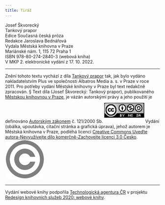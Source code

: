 ```yaml
---
title: Tiráž
---
```


Josef Škvorecký    
Tankový prapor  
Edice Současná česká próza  
Redakce Jaroslava Bednářová  
Vydala Městská knihovna v Praze  
Mariánské nám. 1, 115 72 Praha 1  
ISBN 978-80-274-2840-3 (webová kniha)  
V MKP 2. elektronické vydání z 17. 10. 2022.

***

Znění tohoto textu vychází z díla [Tankový prapor](https://search.mlp.cz/cz/titul/tankovy-prapor/3576436/) tak, jak bylo vydáno nakladatelstvím Plus ve společnosti Albatros Media a. s. v Praze v roce 2011. Pro potřeby vydání Městské knihovny v Praze byl text redakčně zpracován.
§
Text díla (Josef Škvorecký: Tankový prapor), publikovaného [Městskou knihovnou v Praze](https://www.mlp.cz/cz/), je vázán autorskými právy a jeho použití je definováno [Autorským zákonem](https://www.mkcr.cz/predpisy-zakonu-709.html) č. 121/2000 Sb.
[![image001.jpg](./resources/image001_fmt.jpeg)](https://creativecommons.org/licenses/by-nc-sa/3.0/cz/)
Vydání (obálka, upoutávka, citační stránka a grafická úprava), jehož autorem je Městská knihovna v Praze, podléhá licenci [Creative Commons Uveďte autora-Nevyužívejte dílo komerčně-Zachovejte licenci 3.0 Česko](https://creativecommons.org/licenses/by-nc-sa/3.0/cz/).
![image002.jpg](./resources/image002_fmt.jpeg)

***

Vydání webové knihy podpořila [Technologická agentura ČR](https://www.tacr.cz/) v projektu [Redesign knihovních služeb 2020: webové knihy](https://starfos.tacr.cz/cs/project/TL04000391).